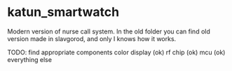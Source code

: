 # katun_smartwatch
Modern version of nurse call system. In the old folder you can find old version made in slavgorod, and only I knows how it works.

TODO:
find appropriate components
  color display (ok)
  rf chip (ok)
  mcu (ok)
everything else

